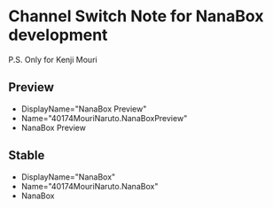 ﻿# Channel Switch Note for NanaBox development

P.S. Only for Kenji Mouri

## Preview

- DisplayName="NanaBox Preview"
- Name="40174MouriNaruto.NanaBoxPreview"
- <DisplayName>NanaBox Preview</DisplayName>

## Stable

- DisplayName="NanaBox"
- Name="40174MouriNaruto.NanaBox"
- <DisplayName>NanaBox</DisplayName>
